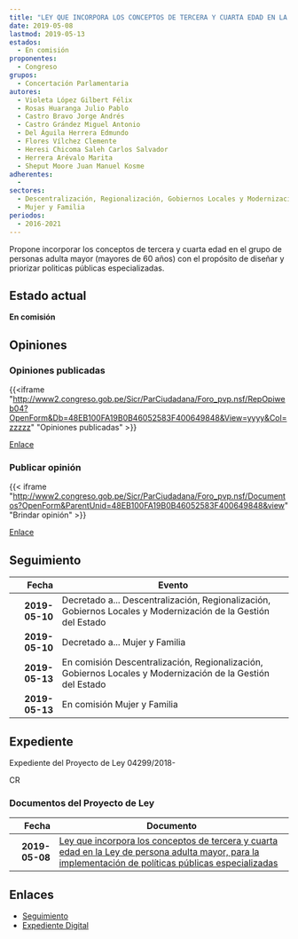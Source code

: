 ```yaml
---
title: "LEY QUE INCORPORA LOS CONCEPTOS DE TERCERA Y CUARTA EDAD EN LA LEY DE PERSONA ADULTA MAYOR, PARA LA IMPLEMENTACIÓN DE POLÍTICAS PÚBLICAS ESPECIALIZADAS"
date: 2019-05-08
lastmod: 2019-05-13
estados: 
  - En comisión
proponentes: 
  - Congreso
grupos: 
  - Concertación Parlamentaria
autores: 
  - Violeta López Gilbert Félix
  - Rosas Huaranga Julio Pablo
  - Castro Bravo Jorge Andrés
  - Castro Grández Miguel Antonio
  - Del Águila Herrera Edmundo
  - Flores Vílchez Clemente
  - Heresi Chicoma Saleh Carlos Salvador
  - Herrera Arévalo Marita
  - Sheput Moore Juan Manuel Kosme
adherentes: 
  - 
sectores: 
  - Descentralización, Regionalización, Gobiernos Locales y Modernización de la Gestión del Estado
  - Mujer y Familia
periodos: 
  - 2016-2021
---
```


Propone incorporar los conceptos de tercera y cuarta edad en el grupo de personas adulta mayor (mayores de 60 años) con el propósito de diseñar y priorizar politicas públicas especializadas.


## Estado actual

**En comisión**

## Opiniones

### Opiniones publicadas

{{<iframe "http://www2.congreso.gob.pe/Sicr/ParCiudadana/Foro_pvp.nsf/RepOpiweb04?OpenForm&Db=48EB100FA19B0B46052583F400649848&View=yyyy&Col=zzzzz" "Opiniones publicadas" >}}

[Enlace](http://www2.congreso.gob.pe/Sicr/ParCiudadana/Foro_pvp.nsf/RepOpiweb04?OpenForm&Db=48EB100FA19B0B46052583F400649848&View=yyyy&Col=zzzzz)
### Publicar opinión

{{< iframe "http://www2.congreso.gob.pe/Sicr/ParCiudadana/Foro_pvp.nsf/Documentos?OpenForm&ParentUnid=48EB100FA19B0B46052583F400649848&view" "Brindar opinión" >}}

[Enlace](http://www2.congreso.gob.pe/Sicr/ParCiudadana/Foro_pvp.nsf/Documentos?OpenForm&ParentUnid=48EB100FA19B0B46052583F400649848&view)

## Seguimiento

| Fecha | Evento |
|------:|--------|
| **2019-05-10** | Decretado a... Descentralización, Regionalización, Gobiernos Locales y Modernización de la Gestión del Estado|
| **2019-05-10** | Decretado a... Mujer y Familia|
| **2019-05-13** | En comisión Descentralización, Regionalización, Gobiernos Locales y Modernización de la Gestión del Estado|
| **2019-05-13** | En comisión Mujer y Familia|


## Expediente

Expediente del Proyecto de Ley 04299/2018-

CR


### Documentos del Proyecto de Ley

| Fecha | Documento |
|------:|--------|
| **2019-05-08** | [Ley que incorpora los conceptos de tercera y cuarta edad en la Ley de persona adulta mayor, para la implementación de políticas públicas especializadas](http://www.leyes.congreso.gob.pe/Documentos/2016_2021/Proyectos_de_Ley_y_de_Resoluciones_Legislativas/PL0429920190508.pdf) |

## Enlaces 

- [Seguimiento](http://www2.congreso.gob.pe/Sicr/TraDocEstProc/CLProLey2016.nsf/f7fff46988ca05b1052578e100829cc7/8b339b059e8c5269052583f500046503?OpenDocument)
- [Expediente Digital](http://www2.congreso.gob.pe/Sicr/TraDocEstProc/CLProLey2016.nsf/f7fff46988ca05b1052578e100829cc7/8b339b059e8c5269052583f500046503?OpenDocument&Click=05257FB7005EB655.eb71d0cf91d8294e05256cdf006b5706/$Body/0.1C6C)
